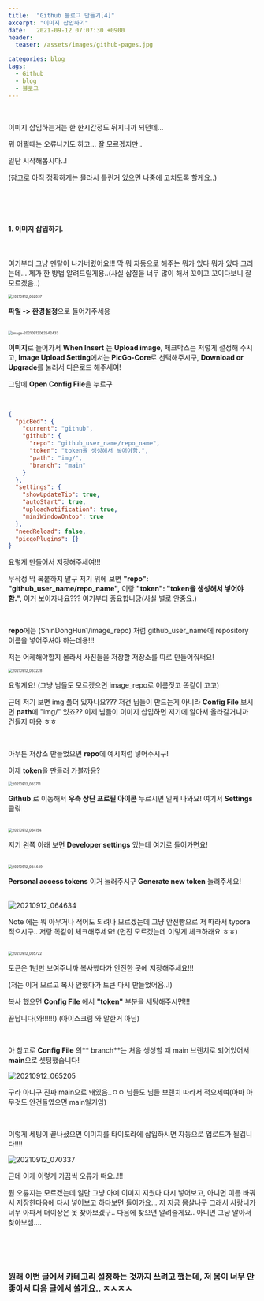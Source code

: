 ```yaml
---
title:  "Github 블로그 만들기[4]"
excerpt: "이미지 삽입하기"
date:   2021-09-12 07:07:30 +0900
header:
  teaser: /assets/images/github-pages.jpg

categories: blog
tags:
  - Github
  - blog
  - 블로그
---
```


<br/>

이미지 삽입하는거는 한 한시간정도 뒤지니까 되던데...

뭐 어쩔때는 오류나기도 하고... 잘 모르겠지만..

일단 시작해봅시다..!

(참고로 아직 정확하게는 몰라서 틀린거 있으면 나중에 고치도록 할게요..)

<br/>

<br/>

<br/>

#### 1. 이미지 삽입하기.

<br/>

여기부터 그냥 멘탈이 나가버렸어요!!! 막 뭐 자동으로 해주는 뭐가 있다 뭐가 있다 그러는데... 제가 한 방법 알려드릴게용..(사실 삽질을 너무 많이 해서 꼬이고 꼬이다보니 잘 모르겠음..)



<img src="https://raw.githubusercontent.com/ShinDongHun1/image_repo/main/img/20210912_062037.png" alt="20210912_062037" style="zoom:50%;" />

**파일 -> 환경설정**으로 들어가주세용

<br/>

<img src="https://raw.githubusercontent.com/ShinDongHun1/image_repo/main/img/image-20210912062542433.png" alt="image-20210912062542433" style="zoom: 50%;" />

**이미지**로 들어가서 **When Insert** 는 **Upload image**, 체크박스는 저렇게 설정해 주시고, **Image Upload Setting**에서는 **PicGo-Core**로 선택해주시구, **Download or Upgrade**를 눌러서 다운로드 해주세여!

그담에 **Open Config File**을 누르구

<br/>

```json
{
  "picBed": {
    "current": "github",
    "github": {
      "repo": "github_user_name/repo_name",
      "token": "token을 생성해서 넣어야함.",
      "path": "img/",
      "branch": "main"
    }
  },
  "settings": {
    "showUpdateTip": true,
    "autoStart": true,
    "uploadNotification": true,
    "miniWindowOntop": true
  },
  "needReload": false,
  "picgoPlugins": {}
}
```

요렇게 만들어서 저장해주세여!!! 

무작정 막 복붙하지 말구 저기 위에 보면 **"repo": "github_user_name/repo_name",** 이랑  **"token": "token을 생성해서 넣어야함.",** 이거 보이자나요??? 여기부터 중요합니당(사실 별로 안중요.)

<br/>

**repo**에는 (ShinDongHun1/image_repo) 처럼 github_user_name에 repository 이름을 넣어주셔야 하는데용!!!

저는 어케해야할지 몰라서 사진들을 저장할 저장소를 따로 만들어줘써요!

<img src="https://raw.githubusercontent.com/ShinDongHun1/image_repo/main/img/20210912_063228.png" alt="20210912_063228" style="zoom: 50%;" />

요렇게요! (그냥 님들도 모르겠으면 image_repo로 이름짓고 똑같이 고고)

근데 저기 보면 img 폴더 있자나요??? 저건 님들이 만드는게 아니라 **Config File** 보시면 **path**에 "img/" 있죠??  이제 님들이 이미지 삽입하면 저기에 알아서 올라갈거니까 건들지 마용 ㅎㅎ

<br/>

아무튼 저장소 만들었으면 **repo**에 예시처럼 넣어주시구! 

이제 **token**을 만들러 가볼까용?



<img src="https://raw.githubusercontent.com/ShinDongHun1/image_repo/main/img/20210912_063711.png" alt="20210912_063711" style="zoom: 50%;" />

<br/>

**Github** 로 이동해서 **우측 상단 프로필 아이콘** 누르시면 일케 나와요! 여기서 **Settings** 클릮

<br/>



<img src="https://raw.githubusercontent.com/ShinDongHun1/image_repo/main/img/20210912_064154.png" alt="20210912_064154" style="zoom: 50%;" />

저기 왼쪽 아래 보면 **Developer settings** 있는데 여기로 들어가면요!

<br/>

<img src="https://raw.githubusercontent.com/ShinDongHun1/image_repo/main/img/20210912_064449.png" alt="20210912_064449" style="zoom: 50%;" />



**Personal access tokens** 이거  눌러주시구 **Generate new token** 눌러주세요!

<br/>

<img src="https://raw.githubusercontent.com/ShinDongHun1/image_repo/main/img/20210912_064634.png" alt="20210912_064634"  />

Note 에는 뭐 아무거나 적어도 되려나 모르겠는데 그냥 안전빵으로 저 따라서 typora 적으시구.. 저랑 똑같이 체크해주세요! (먼진 모르겠는데 이렇게 체크하래요 ㅎㅎ)

<br/>

<img src="https://raw.githubusercontent.com/ShinDongHun1/image_repo/main/img/20210912_065722.png" alt="20210912_065722" style="zoom:50%;" />

<br/>

토큰은 1번만 보여주니까 복사했다가 안전한 곳에 저장해주세요!!!

(저는 이거 모르고 복사 안했다가 토큰 다시 만들었어욤..!)

복사 했으면 **Config File** 에서 **"token"** 부분을 세팅해주시면!!! 

끝납니다(와!!!!!!) (아이스크림 와 말한거 아님)

<br/>

아 참고로 **Config File** 의** branch**는 처음 생성할 때 main 브랜치로 되어있어서 **main**으로 셋팅했습니다!

![20210912_065205](https://raw.githubusercontent.com/ShinDongHun1/image_repo/main/img/20210912_065205.png)

구라 아니구 진짜 main으로 돼있음..ㅇㅇ 님들도 님들 브랜치 따라서 적으세여(아마 아무것도 안건들였으면 main일거임)

<br/>

이렇게 세팅이 끝나셨으면 이미지를 타이포라에 삽입하시면 자동으로 업로드가 될겁니다!!!!

![20210912_070337](https://raw.githubusercontent.com/ShinDongHun1/image_repo/main/img/20210912_070337.png)



근데 이게 이렇게 가끔씩 오류가 떠요..!!!

뭔 오륜지는 모르겠는데 일단 그냥 아예 이미지 지웠다 다시 넣어보고, 아니면 이름 바꿔서 저장한다음에 다시 넣어보고 하다보면 들어가요... 저 지금 몸살나구 그래서 사랑니가 너무 아파서 더이상은 못 찾아보겠구.. 다음에 찾으면 알려줄게요.. 아니면 그냥 알아서 찾아보셈....

<br/>

<br/>

<br/>

### 원래 이번 글에서 카테고리 설정하는 것까지 쓰려고 했는데, 저 몸이 너무 안좋아서 다음 글에서 쓸게요.. ㅈㅅㅈㅅ 

